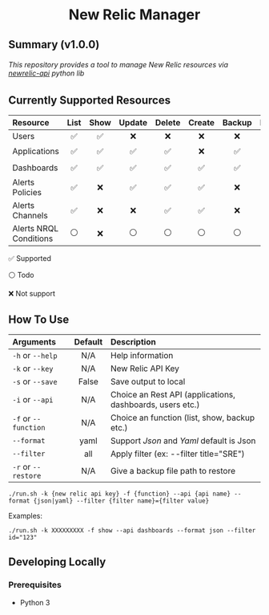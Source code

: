 # <p align="center">New Relic Manager</p>

## Summary (v1.0.0)
###### This repository provides a tool to manage New Relic resources via [newrelic-api](https://new-relic-api.readthedocs.io) python lib

## Currently Supported Resources

| Resource      |  List              |  Show              |  Update            |  Delete            |  Create            |  Backup            |  Restore       |
|:------------- |:------------------:|:------------------:|:------------------:|:------------------:|:------------------:|:------------------:|:--------------:|
| Users         | :white_check_mark: | :white_check_mark: |   :x:              |   :x:              |    :x:             |   :x:              |   :x:          |
| Applications  | :white_check_mark: | :white_check_mark: | :white_check_mark: | :white_check_mark: |    :x:             | :white_check_mark: | :white_circle: |
| Dashboards    | :white_check_mark: | :white_check_mark: | :white_check_mark: | :white_check_mark: | :white_check_mark: | :white_check_mark: | :white_circle: |
| Alerts Policies | :white_check_mark: | :x:              | :white_check_mark: | :white_check_mark: | :white_check_mark: | :x:                | :x:            |
| Alerts Channels | :white_check_mark: | :x:              | :x:                | :white_check_mark: | :white_check_mark: | :x:                | :x:            |
| Alerts NRQL Conditions | :white_circle: | :x:           | :white_circle:     |:white_circle:      | :white_circle:     | :white_circle:     | :white_circle: |

:white_check_mark: Supported

:white_circle: Todo

:x: Not support 

## How To Use
| Arguments     | Default | Description |
|:------------- |:-------:|:------------|
| `-h` or `--help` | N/A | Help information |
| `-k` or `--key`  | N/A | New Relic API Key |
| `-s` or `--save` | False | Save output to local |
| `-i` or `--api`  | N/A | Choice an Rest API (applications, dashboards, users etc.) |
| `-f` or `--function` | N/A | Choice an function (list, show, backup etc.) |
| `--format`       | yaml | Support *Json* and *Yaml* default is Json |
| `--filter`       | all | Apply filter (ex: --filter title="SRE") |
| `-r` or `--restore` | N/A | Give a backup file path to restore |

```
./run.sh -k {new relic api key} -f {function} --api {api name} --format {json|yaml} --filter {filter name}={filter value}
```
Examples:

```
./run.sh -k XXXXXXXXX -f show --api dashboards --format json --filter id="123" 
```

## Developing Locally

### Prerequisites
* Python 3
